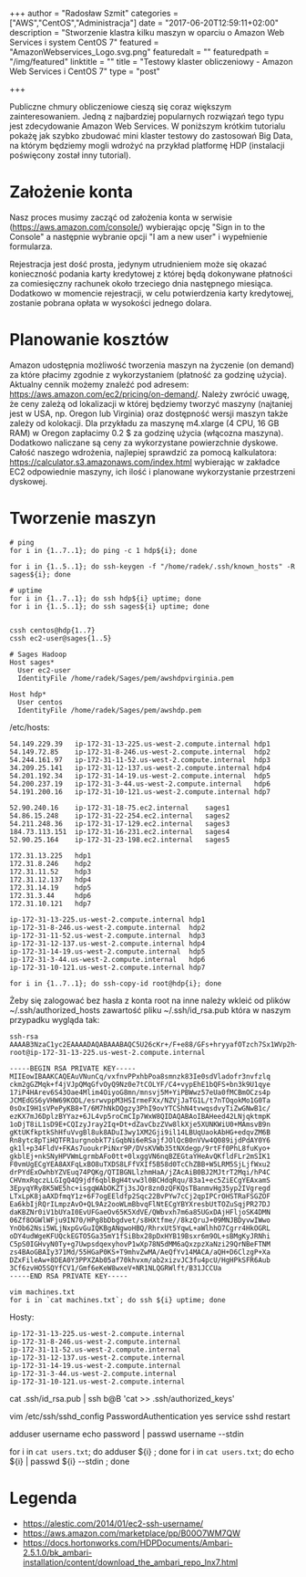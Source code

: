 +++
author = "Radosław Szmit"
categories = ["AWS","CentOS","Administracja"]
date = "2017-06-20T12:59:11+02:00"
description = "Stworzenie klastra kilku maszyn w oparciu o Amazon Web Services i system CentOS 7"
featured = "AmazonWebservices_Logo.svg.png"
featuredalt = ""
featuredpath = "/img/featured"
linktitle = ""
title = "Testowy klaster obliczeniowy - Amazon Web Services i CentOS 7"
type = "post"

+++

Publiczne chmury obliczeniowe cieszą się coraz większym zainteresowaniem. Jedną z najbardziej popularnych rozwiązań tego typu jest zdecydowanie Amazon Web Services. W poniższym krótkim tutorialu pokażę jak szybko zbudować mini klaster testowy do zastosowań Big Data, na którym będziemy mogli wdrożyć na przykład platformę HDP (instalacji poświęcony został inny tutorial).

# Założenie konta

Nasz proces musimy zacząć od założenia konta w serwisie (https://aws.amazon.com/console/) wybierając opcję "Sign in to the Console" a następnie wybranie opcji "I am a new user" i wypełnienie formularza.

Rejestracja jest dość prosta, jedynym utrudnieniem może się okazać konieczność podania karty kredytowej z której będą dokonywane płatności za comiesięczny rachunek około trzeciego dnia następnego miesiąca. Dodatkowo w momencie rejestracji, w celu potwierdzenia karty kredytowej, zostanie pobrana opłata w wysokości jednego dolara.

# Planowanie kosztów

Amazon udostępnia możliwość tworzenia maszyn na życzenie (on demand) za które płacimy zgodnie z wykorzystaniem (płatność za godzinę użycia). Aktualny cennik możemy znaleźć pod adresem: https://aws.amazon.com/ec2/pricing/on-demand/. Należy zwrócić uwagę, że ceny zależą od lokalizacji w której będziemy tworzyć maszyny (najtaniej jest w USA, np. Oregon lub Virginia) oraz dostępność wersji maszyn także zależy od kolokacji. Dla przykładu za maszynę m4.xlarge (4 CPU, 16 GB RAM) w Oregon zapłacimy 0.2 $ za godzinę użycia (włącozna maszyna). Dodatkowo naliczane są ceny za wykorzystane powierzchnie dyskowe. Całość naszego wdrożenia, najlepiej sprawdzić za pomocą kalkulatora: https://calculator.s3.amazonaws.com/index.html wybierając w zakładce EC2 odpowiednie maszyny, ich ilość i planowane wykorzystanie przestrzeni dyskowej.

# Tworzenie maszyn





~~~shell
# ping
for i in {1..7..1}; do ping -c 1 hdp${i}; done

for i in {1..5..1}; do ssh-keygen -f "/home/radek/.ssh/known_hosts" -R sages${i}; done

# uptime
for i in {1..7..1}; do ssh hdp${i} uptime; done
for i in {1..5..1}; do ssh sages${i} uptime; done


cssh centos@hdp{1..7}
cssh ec2-user@sages{1..5}

~~~

~~~
# Sages Hadoop
Host sages*
  User ec2-user
  IdentityFile /home/radek/Sages/pem/awshdpvirginia.pem

Host hdp*
  User centos
  IdentityFile /home/radek/Sages/pem/awshdp.pem
~~~


/etc/hosts:
~~~
54.149.229.39	ip-172-31-13-225.us-west-2.compute.internal	hdp1
54.149.72.85	ip-172-31-8-246.us-west-2.compute.internal	hdp2
54.244.161.97	ip-172-31-11-52.us-west-2.compute.internal	hdp3
34.209.25.141	ip-172-31-12-137.us-west-2.compute.internal	hdp4
54.201.192.34	ip-172-31-14-19.us-west-2.compute.internal	hdp5
54.200.237.19	ip-172-31-3-44.us-west-2.compute.internal	hdp6
54.191.200.16	ip-172-31-10-121.us-west-2.compute.internal	hdp7

52.90.240.16    ip-172-31-18-75.ec2.internal    sages1
54.86.15.248    ip-172-31-22-254.ec2.internal   sages2
54.211.248.36   ip-172-31-17-129.ec2.internal   sages3
184.73.113.151  ip-172-31-16-231.ec2.internal   sages4
52.90.25.164    ip-172-31-23-198.ec2.internal   sages5
~~~

~~~
172.31.13.225	hdp1
172.31.8.246	hdp2
172.31.11.52	hdp3
172.31.12.137	hdp4
172.31.14.19	hdp5
172.31.3.44     hdp6
172.31.10.121	hdp7
~~~

~~~
ip-172-31-13-225.us-west-2.compute.internal	hdp1
ip-172-31-8-246.us-west-2.compute.internal	hdp2
ip-172-31-11-52.us-west-2.compute.internal	hdp3
ip-172-31-12-137.us-west-2.compute.internal	hdp4
ip-172-31-14-19.us-west-2.compute.internal	hdp5
ip-172-31-3-44.us-west-2.compute.internal	hdp6
ip-172-31-10-121.us-west-2.compute.internal	hdp7
~~~

~~~shell
for i in {1..7..1}; do ssh-copy-id root@hdp{i}; done
~~~




Żeby się zalogować bez hasła z konta root na inne należy wkleić od plików ~/.ssh/authorized_hosts zawartość pliku ~/.ssh/id_rsa.pub która w naszym przypadku wygląda tak:

~~~
ssh-rsa AAAAB3NzaC1yc2EAAAADAQABAAABAQC5U26cKr+/F+e88/GFs+hryyafOTzch7Sx1WVp2h+vee9/OWpySbaAZkyqT5/iNUmlAyoZ+87JD03PR7u0I4tgX8Lj6/KkSETVtAVL5ufeT1TWrJ7XuI/gcCt6/pLjc5p7gyWKbg6LKgbyaf+aey+Pkz5iI8FbDPnt5RrR8wIGY4LOzikkIwR0ZLrJUdbr0o4Mv96yvC+mkzcdIiuZ4VfH81lWMlpMbUv+3udM6qiQyjUbRNrSw7Ej0fWxU94/IoHz5P/ozuE2QNCDPLc+Ej2i9hMJKE3i2/Cqx2/JOJnAY3AHVz97MpfuYnoOmXMFhhrP7okvi+nmugKYIintbFbx root@ip-172-31-13-225.us-west-2.compute.internal
~~~


~~~
-----BEGIN RSA PRIVATE KEY-----
MIIEowIBAAKCAQEAuVNunCq/vxfnvPPxhbPoa8smnzk83Ie0sdVladofr3nvfzlq
ckm2gGZMqk+f4jVJpQMqGfvOyQ9Nz0e7tCOLYF/C4+vypEhE1bQFS+bn3k9U1qye
17iP4HArev6S43Oae4Mlim4OiyoG8mn/mnsvj5M+YiPBWwz57eUa0fMCBmOCzs4p
JCMEdGS6yVHW69KODL/esrwvppM3HSIrmeFXx/NZVjJaTG1L/t7nTOqokMo1G0Ta
0sOxI9H1sVPePyKB8+T/6M7hNkDQgzy3PhI9ovYTCShN4tvwqsdvyTiZwGNwB1c/
ezKX7mJ6DplzBYYaz+6JL4vp5roCmCIp7WxW8QIDAQABAoIBAHeed42LNjqktmpK
1oDjT8iL1sD9E+CQIzyJray2Iq+Dt+dZavCbzZVw8lkXje5XUNKWiU0+MAmsvB9n
gKtUKfkptkShHfuVvgBl8uk8ADuI3wy1XM2Gji9il14LBUqUaokAbHG+edqvZM6B
Rn8ytc8pTiHQTFR1urgnobkT7iGqbNi6eRSajfJOlQcB0nVVw4Q089ijdPdAY0Y6
gk1l+p34FldV+FKAs7uoukrPiNxr9P/DVsKVWb35tNXdegp/9rtFf0PhL8fuKyo+
gkblEj+nkSNyHPVWmLgrmbAFo0tt+0lxggVN6nqBZEGtaYHeAvQKfldFLr2mSIK1
F0vmUgECgYEA8AXFqLxBO8uTXDS8LFfVXIf5B58d0TcChZBB+W5LRM5SjLjfWxu2
drPYdExOwhbYZVEuq74PQKg/QTIBGNLlzhmHaA/jZAcAiB0BJ2MJtrT2Mqi/hP4C
CHVmxRqczLLGIgQ4Q9jdf6qblBgH4tvw3l0BCHdqRqu/83a1+ec5ZiECgYEAxamS
3EpyqYRy8K5WE5hc+isgqWAbOKZTj3sJQr8zn0zQFKQsTBanmvHg35yp2IVgregd
LTxLpK8jaAXDfmqY1z+6F7ogEEldfp2Sqc22BvPYw7cCj2qpIPCrOHSTRaFSGZOF
Ea6kbIjRQrILmpzAvO+QL9Az2ooWLmBbvqFlNtECgYBYXresbUtTOZuSqjPR27DJ
daKBZNr0iV1bUYaI0EvUFGaeOv65K5XdVE/QWbvxh7m6a85UGxDAjHFljoSK4DMN
06Zf8OGWlWFju9IN70/HPg8bDbgdvet/s8HXtfme//8kzQruJ+09MNJBDyvwIWwo
YnOb62Nsi5WLjNxpGvGuIQKBgANgwoHBQ/RhrxUt5YqwL+aWlhhO7Cgrr4HkOGRL
oDY4udWgeKFUQckEGTO5Ga35mY1fSiBbx28pDxHYB19Bsxr6m9OL+sBMgKyJRNhi
C5pS0IGHvyN0Ty+g7UwpsdqexyhovP1wXp78N5dMM6aQxzpzXaNzi29QrNBeFTNM
zs4BAoGBAIy371Md/55HGaP0KS+T9mhvZwMA/AeQfYv14MACA/aQH+D6ClzgP+Xa
DZxFileAw+8DEA0Y3PPXZAb05af70khvxm/ab2xizvJC3fu4pcU/HgHPkSFR6Aub
3Cf6zvHO5SQYfCV1/Gmf6eKeW8wxeV+NR1NLQGRWlft/B31JCCUa
-----END RSA PRIVATE KEY-----
~~~


~~~
vim machines.txt
for i in `cat machines.txt`; do ssh ${i} uptime; done
~~~

Hosty:
~~~
ip-172-31-13-225.us-west-2.compute.internal
ip-172-31-8-246.us-west-2.compute.internal
ip-172-31-11-52.us-west-2.compute.internal
ip-172-31-12-137.us-west-2.compute.internal
ip-172-31-14-19.us-west-2.compute.internal
ip-172-31-3-44.us-west-2.compute.internal
ip-172-31-10-121.us-west-2.compute.internal
~~~

cat .ssh/id_rsa.pub | ssh b@B 'cat >> .ssh/authorized_keys'


vim /etc/ssh/sshd_config
PasswordAuthentication yes
service sshd restart


adduser username
echo password | passwd username --stdin



for i in `cat users.txt`; do adduser ${i} ; done
for i in `cat users.txt`; do echo ${i} | passwd ${i} --stdin ; done



# Legenda
* https://alestic.com/2014/01/ec2-ssh-username/
* https://aws.amazon.com/marketplace/pp/B00O7WM7QW
* https://docs.hortonworks.com/HDPDocuments/Ambari-2.5.1.0/bk_ambari-installation/content/download_the_ambari_repo_lnx7.html

